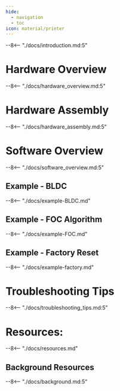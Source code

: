 ```yaml
---
hide:
  - navigation
  - toc
icon: material/printer
---
```


--8<-- "./docs/introduction.md:5"

# Hardware Overview
--8<-- "./docs/hardware_overview.md:5"

# Hardware Assembly
--8<-- "./docs/hardware_assembly.md:5"

# Software Overview
--8<-- "./docs/software_overview.md:5"

## Example - BLDC
--8<-- "./docs/example-BLDC.md"

## Example - FOC Algorithm
--8<-- "./docs/example-FOC.md"

## Example - Factory Reset
--8<-- "./docs/example-factory.md"

# Troubleshooting Tips
--8<-- "./docs/troubleshooting_tips.md:5"

# Resources:
--8<-- "./docs/resources.md"

## Background Resources
--8<-- "./docs/background.md:5"